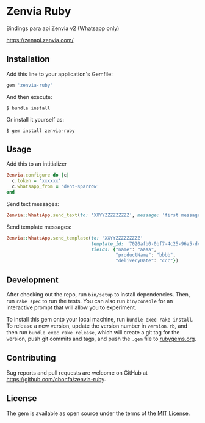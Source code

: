 # Zenvia Ruby

Bindings para api Zenvia v2 (Whatsapp only)

https://zenapi.zenvia.com/

## Installation

Add this line to your application's Gemfile:

```ruby
gem 'zenvia-ruby'
```

And then execute:

    $ bundle install

Or install it yourself as:

    $ gem install zenvia-ruby

## Usage

Add this to an intitializer
```ruby
Zenvia.configure do |c|
  c.token = 'xxxxxx'
  c.whatsapp_from = 'dent-sparrow'
end
```
Send text messages:

```ruby
Zenvia::WhatsApp.send_text(to: 'XXYYZZZZZZZZZ', message: 'first message')
```

Send template messages:

```ruby
Zenvia::WhatsApp.send_template(to: 'XXYYZZZZZZZZZ'
                               template_id: '7020afb0-0bf7-4c25-96a5-dc47383b7f7c',
                               fields: {"name": "aaaa",
                                        "productName": "bbbb",
                                        "deliveryDate": "ccc"})
```


## Development

After checking out the repo, run `bin/setup` to install dependencies. Then, run `rake spec` to run the tests. You can also run `bin/console` for an interactive prompt that will allow you to experiment.

To install this gem onto your local machine, run `bundle exec rake install`. To release a new version, update the version number in `version.rb`, and then run `bundle exec rake release`, which will create a git tag for the version, push git commits and tags, and push the `.gem` file to [rubygems.org](https://rubygems.org).

## Contributing

Bug reports and pull requests are welcome on GitHub at https://github.com/cbonfa/zenvia-ruby.


## License

The gem is available as open source under the terms of the [MIT License](https://opensource.org/licenses/MIT).
